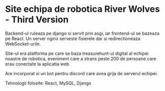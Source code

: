 # Site echipa de robotica River Wolves - Third Version

Backend-ul ruleaza pe django si servit prin asgi, iar frontend-ul se bazeaza pe React.
Un server nginx serveste fisierele dar si redirectioneaza WebSocket-urile.

Site-ul era platforma pe care se baza treasurehunt-ul digital al echipei noastre de robotica, eveniment care a strans peste 200 de persoane care erau conectate la aplicatia web

Are incorporat si un bot pentru discord care avea grija de serverul echipei.

Tehnologii folosite: React, MySQL, Django
